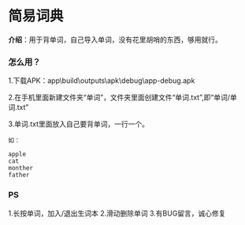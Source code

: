 # 简易词典

**介绍**：用于背单词，自己导入单词，没有花里胡哨的东西，够用就行。



### 怎么用？

1.下载APK：app\build\outputs\apk\debug\app-debug.apk

2.在手机里面新建文件夹“单词”，文件夹里面创建文件“单词.txt”,即“单词/单词.txt”

3.单词.txt里面放入自己要背单词，一行一个。

    如：

    apple
    cat
    monther
    father




### PS

1.长按单词，加入/退出生词本
2.滑动删除单词
3.有BUG留言，诚心修复

